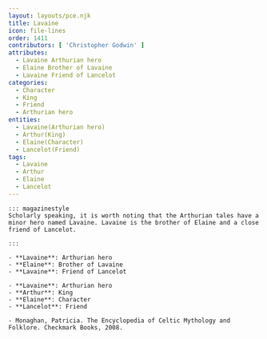 ```yaml
---
layout: layouts/pce.njk
title: Lavaine
icon: file-lines
order: 1411
contributors: [ 'Christopher Godwin' ]
attributes:
  - Lavaine Arthurian hero
  - Elaine Brother of Lavaine
  - Lavaine Friend of Lancelot
categories:
  - Character
  - King
  - Friend
  - Arthurian hero
entities:
  - Lavaine(Arthurian hero)
  - Arthur(King)
  - Elaine(Character)
  - Lancelot(Friend)
tags:
  - Lavaine
  - Arthur
  - Elaine
  - Lancelot
---
```

``` tab [group1:Info]
::: magazinestyle
Scholarly speaking, it is worth noting that the Arthurian tales have a minor hero named Lavaine. Lavaine is the brother of Elaine and a close friend of Lancelot.

:::
```
``` tab [group1:Attributes]
- **Lavaine**: Arthurian hero
- **Elaine**: Brother of Lavaine
- **Lavaine**: Friend of Lancelot
```
``` tab [group1:Entities]
- **Lavaine**: Arthurian hero
- **Arthur**: King
- **Elaine**: Character
- **Lancelot**: Friend
```
``` tab [group1:Sources]
- Monaghan, Patricia. The Encyclopedia of Celtic Mythology and Folklore. Checkmark Books, 2008.
```
